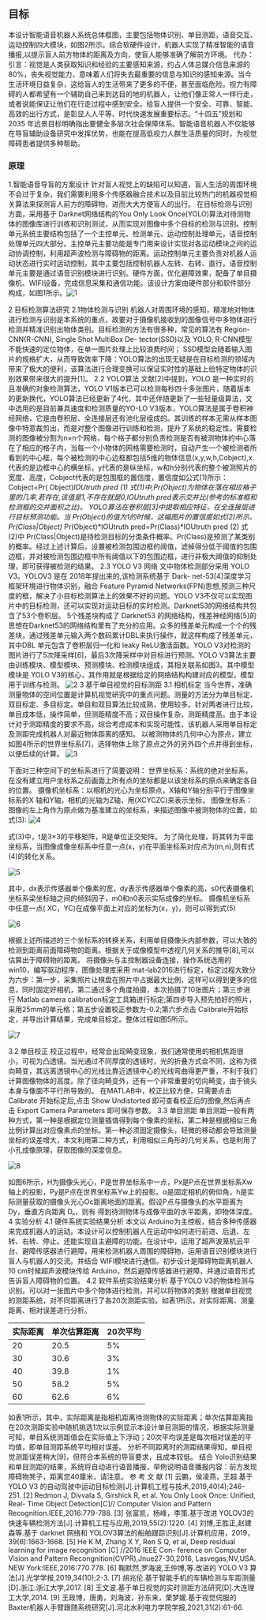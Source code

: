 ## 目标
本设计智能语音机器人系统总体框图，主要包括物体识别、单目测距，语音交互、运动控制四大模块，如图2所示。综合软硬件设计，机器人实现了精准智能的语音播报,以提示盲人前方物体的距离及方向，使盲人能够准确了解前方环境。
代办：
引言：视觉是人类获取知识和经验的主要感知来源，约占人体总媒介信息来源的80%，丧失视觉能力，意味着人们将失去最重要的信息与知识的感知来源。当今生活环境日益复杂，这给盲人的生活带来了更多的不便，甚至面临危险。视力有障碍的人都希望有一个辅助自己来到达目的地的机器人，让他们像正常人一样行走，或者说能保证让他们在行走过程中感到安全。给盲人提供一个安全、可靠、智能、高效的出行方式，是彰显人人平等、时代快速发展重要标志。“十四五”规划和2035 年远景目标明确指出要健全多层次社会保障体系。智能语音机器人不仅能够在导盲辅助设备研究中发挥优势，也能在提高低视力人群生活质量的同时，为视觉障碍患者提供多种帮助。
### 原理
1.智能语音导盲的方案设计
针对盲人视觉上的缺陷可以知道，盲人生活的周围环境不会过于复杂，我们需要利用多个传感器融合技术以及目前比较热门的机器视觉相关算法来探测盲人前方的障碍物，进而大大方便盲人的出行。
在目标检测与识别方面，采用基于 Darknet网络结构的You Only Look Once(YOLO)算法对待测物体的图像库进行训练和识别测试，从而实现对图像中多个目标的检测与识别。控制单元系统主要结构包括了一个主控单元、检测单元、运动控制处理单元，语音控制处理单元四大部分。主控单元主要功能是专门用来设计实现对各运动模块之间的运动协调控制，利用超声波检测与障碍物的距离。运动控制单元主要负责对机器人运动状态进行实时运动控制，其中主要包括控制机器人左转、右转、直行。语音控制单元主要是通过语音识别模块进行识别。硬件方面，优化避障效果，配备了单目摄像机、WIFI设备，完成信息采集和通信功能。该设计方案由硬件部分和软件部分构成，如图1所示。![1](https://www.helloimg.com/i/2024/10/25/671b5a9b50e6e.png)

2 目标检测算法研究
2.1物体检测与识别
机器人对周围环境的感知，精准地对物体进行检测与识别是本系统的重点，故要对于摄像机接收到的图像信号中多物体进行检测并精准识别出物体类别。目标检测的方法有很多种，常见的算法有 Region-CNN(R-CNN), Single Shot MultiBox De- tector(SSD)以及 YOLO, R-CNN模型不能快速的定位物体，在单一图片处理上比较浪费时间； SSD模型会随着输入图片的规格扩大，从而导致效率下降：YOLO算法的出现无疑是在目标检测的领域内带来了极大的便利，该算法进行合理变换可以保证实时性的基础上给特定物体的识别效果带来很大的提升[1]。
2.2 YOLO算法
文献[2]中提到，YOLO 是一种实时的且准确的对象检测算法，YOLO V1版本已可以检测每秒四十多张图片，随着版本的更新换代，YOLO算法已经更新了4代，其中还伴随更新了一些轻量级算法，文中选用的是目前兼具速度和检测质量的YO-LO V3版本，YOLO算法是属于卷积神经网络，它是由卷积层、全连接层还有池化层组成的。其训练的样本无需从样本图像中特意裁剪出，而是对整个图像进行训练和检测，提升了系统的稳定性。需要检测的图像被分割为n×n个网格，每个格子都分别负责检测是否有被测物体的中心落在了相应的格子内，当每一个小物体的网格需要检测时，自动产生一个被检测者所看到的中心框，每个被检测的中心边框都包括5维的物体信息(x,y,w,h,Cobject),x.代表的是边框中心的横坐标，y代表的是纵坐标，w和h分别代表的整个被测照片的宽度、高度，Cobject代表的是包围框的置信度，置信度如公式(1)所示：
Cobject=Pr( Object)*IOUtruth pred (1)
式(1)中,Pr(Object)为物体在落在相应格子里的几率,若存在,该值是1,不存在就是0,IOUtruth pred表示交并比(参考的标准框和检测框的交并面积之比)。
YOLO算法在卷积层[3]中提取相应特征，在全连接层进行目标预测功能。当 Pr(Object)的值为1的时候，这幅图片的置信度如式(2)所示。
Pr(Class|Object)* Pr(Object)*IOUtruth pred=Pr(Class)*IOUtruth pred  (2)
式(2)中 Pr(Class|Object)是待检测目标的分类条件概率。Pr(Class)是预测了某类别的概率。经过上述计算后，设置被检测包围边框的阈值，滤掉得分低于阈值的包围边框，并对被检测包围边框中所有阈值以下的包围边框，进行非极大阈值的抑制处理，即可获得被检测的结果。
2.3 YOLO V3 网络
文中物体检测部分采用 YOLO V3。YOLOV3 是在 2018年提出来的,该检测系统基于 Dark- net-53[4]深度学习框架环境进行物体识别，融合 Feature Pyramid Networks(FPN)思想,预测三种尺度的框，解决了小目标检测算法上的效果不好的问题。YOLO V3不仅可以实现图片中的目标检测，还可以实现对运动目标的实时检测。Darknet53的网络结构共包含了53个卷积层。
5个残差块构成了 Darknet53 的网络结构，残差神经网络[5]的思想在Darknet53的网络结构里有了充分的应用。众多的残差单元构成一个个的残差块，通过残差单元输入两个数码累计DBL来执行操作，就这样构成了残差单元，其中DBL 单元包含了卷积层归一化和 leaky ReLU激活函数。YOLO V3对检测的图片进行了5次降采样[6]，最后3次降采样中对目标进行预测。YOLO V3算法主要由训练模块、模型模块、预测模块、检测模块组成，其相关联系如图3。其中模型模块是 YOLO V3的核心，其作用就是根据给定的网络结构构建对应的模型，模型用于训练与检测。
![2](https://www.helloimg.com/i/2024/10/25/671b5b00af0a7.png)
3 基于单目视觉的目标测距
3.1  相机标定
当今世界，准确测量物体的空间位置是计算机视觉研究中的重点问题。测量的方法分为单目标定、双目标定、多目标定。单目和双目算法比较成熟，使用较多。针对两者进行比较，单目成本低，操作简单，但测距精度不高；双目操作复杂，测距精度高。由于本设计对于测距精度的要求不高，综合考虑成本和实现可能性，该机器人采用单目标定及测距完成机器人对最近物体距离的感知。
以被测物体的几何中心为原点，建立如图4所示的世界坐标系[7]，选择物体上除了原点之外的另外四个点并得到坐标，以便后续的计算。
![3](https://www.helloimg.com/i/2024/10/25/671b5b3657974.png)

下面对三种空间下的坐标系进行了简要说明：
世界坐标系：系统的绝对坐标系，在没有建立用户坐标系之前画面上所有点的坐标都是以该坐标系的原点来确定各自的位置。
摄像机坐标系：以相机的光心为坐标原点，X轴和Y轴分别平行于图像坐标系的X 轴和Y轴，相机的光轴为Z轴，用(XCYCZC)来表示坐标，
图像坐标系：图像的左上角作为原点做为基准建立的坐标系，来描述图像中被测物体的位置，如式(3):
![4](https://www.helloimg.com/i/2024/10/25/671b5b5b568ad.png)

式(3)中，t是3×3的平移矩阵，R是单位正交矩阵。
为了简化处理，将其转为平面坐标系，当图像成像坐标系中任意一点(x，y)在平面坐标系对应点为(m,n),则有式(4)的转化关系。

![5](https://www.helloimg.com/i/2024/10/25/671b5b9273006.png)

其中，dx表示传感器单个像素的宽，dy表示传感器单个像素的高，s0代表摄像机坐标系梁坐标轴之间的倾斜因子，m0和n0表示实际成像的坐标。
摄像机坐标系中任意一点( XC，YC)在成像平面上对应的坐标为(x，y)，则可以得到式(5)

![6](https://www.helloimg.com/i/2024/10/25/671b65778a04c.png)

根据上述所描述的三个坐标系的转换关系，利用单目摄像头内部参数，可以大致的检测到距离前面障碍物的距离。根据关于成像模型中透视几何关系的推导[8],可以估算出于障碍物的距离。
将摄像头与主控制器设备连接，操作系统选用的 win10，编写驱动程序，图像处理库采用 mat-lab2016进行标定，标定过程大致分为六步：第一步，采集照片让棋盘在照片中占据最大比例，这样可以得到更多的信息，同时固定好相机，第二通过多个角度拍摄，本次拍摄了10张图片；第三步进行 Matlab camera calibration标定工具箱进行标定;第四步导入预先拍好的照片，采用25mm的单元格；第五步设置校正参数为-0.2;第六步点击 Calibrate开始标定，并导出计算结果，完成单目标定。整体过程如图5所示。

![7](https://www.helloimg.com/i/2024/10/25/671b659083bc0.png)

3.2 单目校正
校正过程中，经常会出现畸变现象，我们通常使用的相机焦距很小，可视为凸透镜。当光通过不同厚度的透镜时，光的折叠方式会不同，这称为径向畸变，其远离透镜中心的光线比靠近透镜中心的光线弯曲得更严重，不利于我们计算图像物体的高度。除了径向畸变外，还有一个非常重要的切向畸变，由于镜头本身与像面不平行所导致的。
在MATLAB中，校正比较方便，只需要点击 Calibrate 开始标定后,点击 Show Undistorted 即可查看校正后的图像,然后再点击 Export Camera Parameters 即可保存参数。
3.3  单目测距
单目测距一般有两种方式，第一种是根据定位测量插值得到每个像素的坐标，第二种是根据相似三角比例计算出对应像素点的坐标。第一种必须固定摄像头，轻微的移动都会导致测量坐标的误差增大，本文利用第二种方式，利用相似三角形的几何关系，也是利用了小孔成像原理，获取图像的深度信息。

![8](https://www.helloimg.com/i/2024/10/25/671b65a67a23c.png)

如图6所示，H为摄像头光心，P是世界坐标系中一点，Px是P点在世界坐标系Xw轴上的投影，Py是P点在世界坐标系Yw上的投影。α是固定相机的俯仰角，h是实际测量获取的摄像头光心Oc距离地面的距离。假设P点与摄像头的水平距离为Dy，垂直方向距离 Dₓ，则有
得到待测物体与成像平面的水平距离，即物体深度。
4 实验分析
4.1  硬件系统实验结果分析
本文以 Arduino为主控板，结合多种传感器来完成机器人的运动。本设计可以控制机器人在运动中如何进行前进、后退、左转、右转、停止。还能实现自主避障的功能。在设计中，运用了超声波笼机云平台、避障传感器进行避障，用来检测机器人周围的障碍物，运用语音识别模块进行盲人与机器人的交流。并结合 WIFI模块进行通信。初步设计是障碍物距离机器人10 cm时候超声波模块传给 Arduino，然后避障传感器进行避障，并通过语音形式告诉盲人障碍物的位置。
4.2  软件系统实验结果分析
基于YOLO V3的物体检测与识别，可以对一张图片中多个物体进行检测，并可以将物体的类别
根据单目视觉的测距系统，对不同距离进行了各20次测距实验。如表1所示，对实际距离、测量距离、相对误差进行分析。

|实际距离|单次估算距离|20次平均|
|----|------|----|
|20|20.5|5%|
|30|30.6|3%|
|40|39.8|1%|
|50|58.2|5%|
|60|62.6|6%|

如表1所示，其中，实际距离是指相机距离待测物体的实际距离；单次估算距离指在20次测距实验中随机挑选1次以示例显示本设计单目测距的情况，根据实际测量可知，单目系统测距值会在实际值上下浮动；20次平均误差是每次相对误差的平均值，即单目测距系统平均相对误差。
分析不同距离时的测距结果得知，单目视觉测距误差稍大[9]，但符合本系统的导盲要求，且成本较低。
结合 Yolo识别结果和单目测距的结果，系统将自动进行语音播报，举例说明语音播报内容：前方发现障碍物凳子，距离您40厘米，请注意。
参 考 文 献
[1] 云鹏，侯凌燕，王超.基于 YOLO V3 的自动驾驶中运动目标检测[J].计算机工程与技术,2019,40(4);246-251.
[2] Redmon J, Divvala S, Girshick R, et al. You Only Look Once: Unified, Real- Time Object Detection[C]// Computer Vision and Pattern Recognition.IEEE,2016:779-788.
[3] 张富凯，杨峰，李策.基于改进 YOLOV3的快速车辆检测方法[J].计算机工程与应用,2019,55(2):1220.
[4] 刘博,王胜正,赵建森等.基于 darknet 网络和 YOLOV3算法的船舶跟踪识别[J].计算机应用，2019，39(6):1663-1668.
[5] He K M, Zhang X Y, Ren S Q, et al, Deep residual learning for image recognition [C] //2016 IEEE Con- ference on Computer Vision and Pattern Recongnition(CVPR),Jnue27-30,2016, Lasvegas,NV,USA. NEW York:IEEE,2016:770 778.
[6] 鞠默然,罗海波,王仲博,等.改进的 YOLO V3 算法[J].光学学报,2019,34(10);2-3.
[7] 胡兆伦.基于智能手机的车辆检测与车距测量[D].浙江:浙江大学,2017.
[8] 王文波.基于单日视觉的实时测距方法研究[D].大连理工大学,2014.
[9] 王政博，唐勇，刘海波，孙东来，栗梦媛.基于视觉伺服的 Baxter机器人手臂跟随系统研究[J].河北水利电力学院学报,2021,31(2):61-66.
